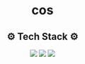 <h1 align="center">cos</h1>
<h2 align="center">⚙️ Tech Stack ⚙️</h2>

<p align="center">
  <img src="https://img.shields.io/badge/TypeScript-F7E018?style=flat&logo=TypeScript&logoColor=blue"/></a>
  <img src="https://img.shields.io/badge/JavaScript-F7E018?style=flat&logo=JavaScript&logoColor=white"/></a>
  <img src="https://img.shields.io/badge/Python-3676AB?style=flat&logo=Python&logoColor=white"/></a>
</p>
